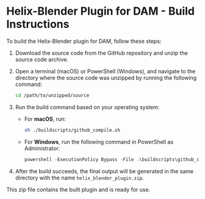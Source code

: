 
# Helix-Blender Plugin for DAM - Build Instructions

To build the Helix-Blender plugin for DAM, follow these steps:

1. Download the source code from the GitHub repository and unzip the source code archive.

2. Open a terminal (macOS) or PowerShell (Windows), and navigate to the directory where the source code was unzipped by running the following command:
   ```bash
   cd /path/to/unzipped/source
   ```

3. Run the build command based on your operating system:
   - For **macOS**, run:
     ```bash
     sh ./buildscripts/github_compile.sh
     ```
   - For **Windows**, run the following command in PowerShell as Administrator:
     ```powershell
     powershell -ExecutionPolicy Bypass -File .\buildscripts\github_compile.ps1
     ```

4. After the build succeeds, the final output will be generated in the same directory with the name `helix_blender_plugin.zip`.

This zip file contains the built plugin and is ready for use.
